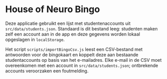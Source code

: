 # House of Neuro Bingo

Deze applicatie gebruikt een lijst met studentenaccounts uit `src/data/students.json`.
Standaard is dit bestand leeg: studenten maken zelf een account aan in de app en
deze gegevens worden lokaal opgeslagen in `localStorage`.

Het script `scripts/importBingoCsv.js` leest een CSV-bestand met antwoorden voor
de bingokaart en koppelt deze aan bestaande studentaccounts op basis van het
e-mailadres. Elke e-mail in de CSV moet overeenkomen met een account in
`src/data/students.json`; ontbrekende accounts veroorzaken een foutmelding.

